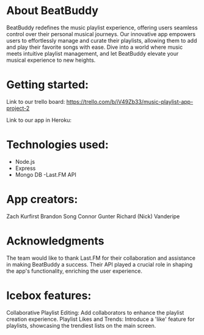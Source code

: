 # About BeatBuddy
BeatBuddy redefines the music playlist experience, offering users seamless control over their personal musical journeys. Our innovative app empowers users to effortlessly manage and curate their playlists, allowing them to add and play their favorite songs with ease. Dive into a world where music meets intuitive playlist management, and let BeatBuddy elevate your musical experience to new heights.

# Getting started:
Link to our trello board:
https://trello.com/b/iV49Zb33/music-playlist-app-project-2

Link to our app in Heroku:





# Technologies used:
- Node.js
- Express
- Mongo DB
-Last.FM API

# App creators:
Zach Kurfirst
Brandon Song
Connor Gunter
Richard (Nick) Vanderipe


# Acknowledgments
The team would like to thank Last.FM for their collaboration and assistance in making BeatBuddy a success. Their API played a crucial role in shaping the app's functionality, enriching the user experience.

# Icebox features:
Collaborative Playlist Editing: Add collaborators to enhance the playlist creation experience.
Playlist Likes and Trends: Introduce a 'like' feature for playlists, showcasing the trendiest lists on the main screen. 



